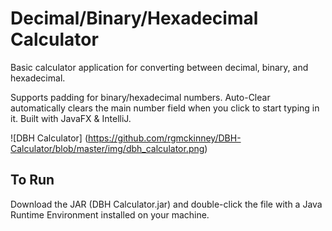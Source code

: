 # Decimal/Binary/Hexadecimal Calculator

Basic calculator application for converting between decimal, binary, and hexadecimal. 

Supports padding for binary/hexadecimal numbers. Auto-Clear automatically clears the main number field when you click to start typing in it. Built with JavaFX & IntelliJ.

![DBH Calculator] (https://github.com/rgmckinney/DBH-Calculator/blob/master/img/dbh_calculator.png)

## To Run

Download the JAR (DBH Calculator.jar) and double-click the file with a Java Runtime Environment installed on your machine.
